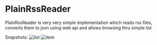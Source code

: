 # PlainRssReader

PlainRssReader is very very simple implementation which reads rss files, 
converts them to json using web api and allows browsing thru simple list

Snapshots: 
![list][list]
![item][item]

[list]: https://github.com/nikkijuk/PlainRssReader/docs/feed-list.png "List of feeds"
[item]: https://github.com/nikkijuk/PlainRssReader/docs/feed-item.png "Feed item"


